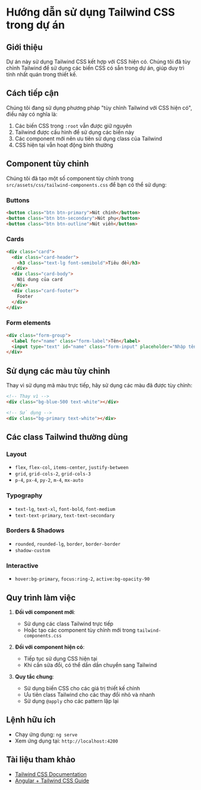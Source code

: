 # Hướng dẫn sử dụng Tailwind CSS trong dự án

## Giới thiệu

Dự án này sử dụng Tailwind CSS kết hợp với CSS hiện có. Chúng tôi đã tùy chỉnh Tailwind để sử dụng các biến CSS có sẵn trong dự án, giúp duy trì tính nhất quán trong thiết kế.

## Cách tiếp cận

Chúng tôi đang sử dụng phương pháp "tùy chỉnh Tailwind với CSS hiện có", điều này có nghĩa là:

1. Các biến CSS trong `:root` vẫn được giữ nguyên
2. Tailwind được cấu hình để sử dụng các biến này
3. Các component mới nên ưu tiên sử dụng class của Tailwind
4. CSS hiện tại vẫn hoạt động bình thường

## Component tùy chỉnh

Chúng tôi đã tạo một số component tùy chỉnh trong `src/assets/css/tailwind-components.css` để bạn có thể sử dụng:

### Buttons

```html
<button class="btn btn-primary">Nút chính</button>
<button class="btn btn-secondary">Nút phụ</button>
<button class="btn btn-outline">Nút viền</button>
```

### Cards

```html
<div class="card">
  <div class="card-header">
    <h3 class="text-lg font-semibold">Tiêu đề</h3>
  </div>
  <div class="card-body">
    Nội dung của card
  </div>
  <div class="card-footer">
    Footer
  </div>
</div>
```

### Form elements

```html
<div class="form-group">
  <label for="name" class="form-label">Tên</label>
  <input type="text" id="name" class="form-input" placeholder="Nhập tên">
</div>
```

## Sử dụng các màu tùy chỉnh

Thay vì sử dụng mã màu trực tiếp, hãy sử dụng các màu đã được tùy chỉnh:

```html
<!-- Thay vì -->
<div class="bg-blue-500 text-white"></div>

<!-- Sử dụng -->
<div class="bg-primary text-white"></div>
```

## Các class Tailwind thường dùng

### Layout
- `flex`, `flex-col`, `items-center`, `justify-between`
- `grid`, `grid-cols-2`, `grid-cols-3`
- `p-4`, `px-4`, `py-2`, `m-4`, `mx-auto`

### Typography
- `text-lg`, `text-xl`, `font-bold`, `font-medium`
- `text-text-primary`, `text-text-secondary`

### Borders & Shadows
- `rounded`, `rounded-lg`, `border`, `border-border`
- `shadow-custom`

### Interactive
- `hover:bg-primary`, `focus:ring-2`, `active:bg-opacity-90`

## Quy trình làm việc

1. **Đối với component mới**:
   - Sử dụng các class Tailwind trực tiếp
   - Hoặc tạo các component tùy chỉnh mới trong `tailwind-components.css`

2. **Đối với component hiện có**:
   - Tiếp tục sử dụng CSS hiện tại
   - Khi cần sửa đổi, có thể dần dần chuyển sang Tailwind

3. **Quy tắc chung**:
   - Sử dụng biến CSS cho các giá trị thiết kế chính
   - Ưu tiên class Tailwind cho các thay đổi nhỏ và nhanh
   - Sử dụng `@apply` cho các pattern lặp lại

## Lệnh hữu ích

- Chạy ứng dụng: `ng serve`
- Xem ứng dụng tại: `http://localhost:4200`

## Tài liệu tham khảo

- [Tailwind CSS Documentation](https://v3.tailwindcss.com/docs)
- [Angular + Tailwind CSS Guide](https://v3.tailwindcss.com/docs/guides/angular) 
